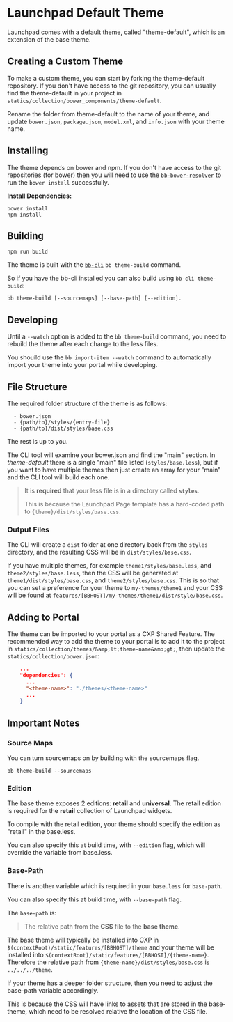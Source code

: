 # Launchpad Default Theme
Launchpad comes with a default theme, called "theme-default", which is an extension of the base theme.

## Creating a Custom Theme
To make a custom theme, you can start by forking the theme-default repository. If you don't have
access to the git repository, you can usually find the theme-default in your project in
`statics/collection/bower_components/theme-default`.

Rename the folder from theme-default to the name of your theme, and update `bower.json`, `package.json`,
`model.xml`, and `info.json` with your theme name.

## Installing
The theme depends on bower and npm. If you don't have access to the git repositories (for bower)
then you will need to use the [`bb-bower-resolver`](https://www.npmjs.com/package/bb-bower-resolver)
to run the `bower install` successfully.

**Install Dependencies:**

```
bower install
npm install
```
## Building
```
npm run build
```
The theme is built with the [`bb-cli`](https://www.npmjs.com/package/bb-cli)
`bb theme-build` command.

So if you have the bb-cli installed you can also build using `bb-cli theme-build`:

```
bb theme-build [--sourcemaps] [--base-path] [--edition].
```
## Developing
Until a `--watch` option is added to the `bb theme-build` command, you need to rebuild the theme
after each change to the less files.

You shouild use the `bb import-item --watch` command to automatically import your theme into your
portal while developing.

## File Structure
The required folder structure of the theme is as follows:

```
  - bower.json
  - {path/to}/styles/{entry-file}
  - {path/to}/dist/styles/base.css
```
The rest is up to you.

The CLI tool will examine your bower.json and find the "main" section. In *theme-default* there is
a single "main" file listed (`styles/base.less`), but if you want to have multiple themes then
just create an array for your "main" and the CLI tool will build each one.

> It is **required** that your less file is in a directory called **`styles`**.
> 
> This is because the Launchpad Page template has a hard-coded path to `{theme}/dist/styles/base.css`.

### Output Files
The CLI will create a `dist` folder at one directory back from the `styles` directory, and the
resulting CSS will be in `dist/styles/base.css`.

If you have multiple themes, for example `theme1/styles/base.less`, and `theme2/styles/base.less`,
then the CSS will be generated at `theme1/dist/styles/base.css`, and `theme2/styles/base.css`. This
is so that you can set a preference for your theme to `my-themes/theme1` and your CSS will be found
at `features/[BBHOST]/my-themes/theme1/dist/style/base.css`.

## Adding to Portal
The theme can be imported to your portal as a CXP Shared Feature. The recommended way to add the
theme to your portal is to add it to the project in `statics/collection/themes/&amp;lt;theme-name&amp;gt;`, then
update the `statics/collection/bower.json`:

```json
    ...
    "dependencies": {
      ...
      "<theme-name>": "./themes/<theme-name>"
      ...
    }
```
## Important Notes
### Source Maps
You can turn sourcemaps on by building with the sourcemaps flag.

`bb theme-build --sourcemaps`

### Edition
The base theme exposes 2 editions: **retail** and **universal**. The retail edition is required
for the **retail** collection of Launchpad widgets.

To compile with the retail edition, your theme should specify the edition as "retail" in the
base.less.

You can also specify this at build time, with `--edition` flag, which will override the variable
from base.less.

### Base-Path
There is another variable which is required in your `base.less` for `base-path`.

You can also specify this at build time, with `--base-path` flag.

The `base-path` is:

> The relative path from the **CSS** file to the **base theme**.

The base theme will typically be installed into CXP in
`$(contextRoot)/static/features/[BBHOST]/theme` and your theme will be installed into
`$(contextRoot)/static/features/[BBHOST]/{theme-name}`. Therefore the relative path from
`{theme-name}/dist/styles/base.css` is `../../../theme`.

If your theme has a deeper folder structure, then you need to adjust the base-path variable
accordingly.

This is because the CSS will have links to assets that are stored in the base-theme, which need to
be resolved relative the location of the CSS file.

